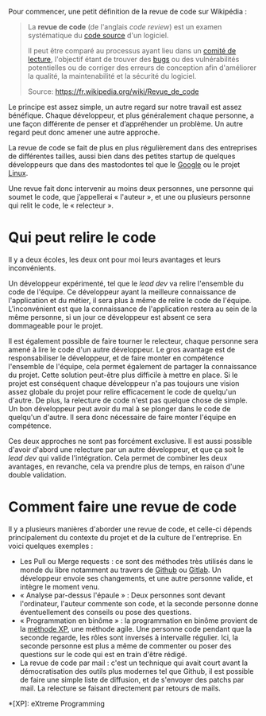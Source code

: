 Pour commencer, une petit définition de la revue de code sur Wikipédia : 

> La **revue de code** (de l'anglais *code review*) est un examen systématique du [code source](https://fr.wikipedia.org/wiki/Code_source) d'un logiciel. 
>
> Il peut être comparé au processus ayant lieu dans un [comité de lecture](https://fr.wikipedia.org/wiki/Comit%C3%A9_de_lecture), l'objectif étant de trouver des [bugs](https://fr.wikipedia.org/wiki/Bug_informatique)  ou des vulnérabilités potentielles ou de corriger des erreurs de  conception afin d'améliorer la qualité, la maintenabilité et la sécurité  du logiciel. 
>
> Source: https://fr.wikipedia.org/wiki/Revue_de_code

Le principe est assez simple, un autre regard sur notre travail est assez bénéfique. Chaque développeur, et plus généralement chaque personne, a une façon différente de penser et d’appréhender un problème. Un autre regard peut donc amener une autre approche. 

La revue de code se fait de plus en plus régulièrement dans des entreprises de différentes tailles, aussi bien dans des petites startup de quelques développeurs que dans des mastodontes tel que le [Google](https://www.quora.com/What-is-Googles-internal-code-review-policy-process) ou le projet [Linux](https://github.com/torvalds/linux/pulls). 

Une revue fait donc intervenir au moins deux personnes, une personne qui soumet le code, que j’appellerai « l'auteur », et une ou plusieurs personne qui relit le code, le « relecteur ». 

# Qui peut relire le code

Il y a deux écoles, les deux ont pour moi leurs avantages et leurs inconvénients. 

Un développeur expérimenté, tel que le *lead dev* va relire l'ensemble du code de l'équipe. Ce développeur ayant la meilleure connaissance de l'application et du métier, il sera plus à même de relire le code de l'équipe. L'inconvénient est que la connaissance de l'application restera au sein de la même personne, si un jour ce développeur est absent ce sera dommageable pour le projet. 

Il est également possible de faire tourner le relecteur, chaque personne sera amené à lire le code d'un autre développeur. Le gros avantage est de responsabiliser le développeur, et de faire monter en compétence l'ensemble de l'équipe, cela permet également de partager la connaissance du projet. Cette solution peut-être plus difficile à mettre en place. Si le projet est conséquent chaque développeur n'a pas toujours une vision assez globale du projet pour relire efficacement le code de quelqu'un d'autre. De plus, la relecture de code n'est pas quelque chose de simple. Un bon développeur peut avoir du mal à se plonger dans le code de quelqu'un d'autre. Il sera donc nécessaire de faire monter l'équipe en compétence.

Ces deux approches ne sont pas forcément exclusive. Il est aussi possible d'avoir d'abord une relecture par un autre développeur, et que ça soit le *lead dev* qui valide l'intégration. Cela permet  de combiner les deux avantages, en revanche, cela va prendre plus de temps, en raison d'une double validation. 

# Comment faire une revue de code

Il y a plusieurs manières d'aborder une revue de code, et celle-ci dépends principalement du contexte du projet et de la culture de l'entreprise. En voici quelques exemples : 

- Les Pull ou Merge requests : ce sont des méthodes très utilisés dans le monde du libre notamment au travers de [Github](https://github.com/) ou [Gitlab](https://gitlab.com/). Un développeur envoie ses changements, et une autre personne valide, et intègre le moment venu. 
- « Analyse par-dessus l'épaule » : Deux personnes sont devant l'ordinateur, l'auteur commente son code, et la seconde personne donne éventuellement des conseils ou pose des questions.
- « Programmation en binôme » : la programmation en binôme provient de la [méthode XP](https://fr.wikipedia.org/wiki/Extreme_programming), une méthode agile. Une personne code pendant que la seconde regarde, les rôles sont inversés à intervalle régulier. Ici, la seconde personne est plus a même de commenter ou poser des questions sur le code qui est en train d'être rédigé. 
- La revue de code par mail : c'est un technique qui avait court avant la démocratisation des outils plus modernes tel que Github, il est possible de faire une simple liste de diffusion, et de s'envoyer des patchs par mail. La relecture se faisant directement par retours de mails.

*[XP]: eXtreme Programming


